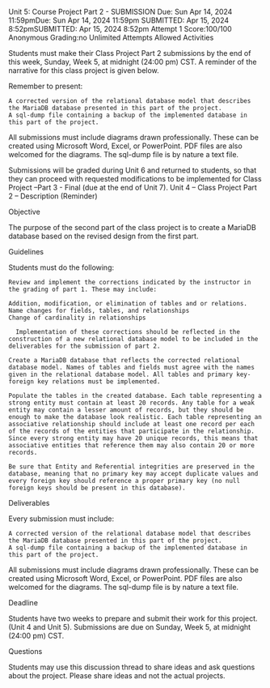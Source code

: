 Unit 5: Course Project Part 2 - SUBMISSION
Due: Sun Apr 14, 2024 11:59pmDue: Sun Apr 14, 2024 11:59pm
SUBMITTED: Apr 15, 2024 8:52pmSUBMITTED: Apr 15, 2024 8:52pm
Attempt 1 Score:100/100
Anonymous Grading:no
Unlimited Attempts Allowed
Activities

Students must make their Class Project Part 2 submissions by the end of this week, Sunday, Week 5, at midnight (24:00 pm) CST. A reminder of the narrative for this class project is given below.

Remember to present:

    A corrected version of the relational database model that describes the MariaDB database presented in this part of the project.
    A sql-dump file containing a backup of the implemented database in this part of the project.

All submissions must include diagrams drawn professionally. These can be created using Microsoft Word, Excel, or PowerPoint. PDF files are also welcomed for the diagrams. The sql-dump file is by nature a text file.

Submissions will be graded during Unit 6 and returned to students, so that they can proceed with requested modifications to be implemented for Class Project –Part 3 - Final (due at the end of Unit 7).
Unit 4 – Class Project Part 2 – Description  (Reminder)

Objective

The purpose of the second part of the class project is to create a MariaDB database based on the revised design from the first part.

Guidelines

Students must do the following:

    Review and implement the corrections indicated by the instructor in the grading of part 1. These may include:

    Addition, modification, or elimination of tables and or relations.
    Name changes for fields, tables, and relationships
    Change of cardinality in relationships

      Implementation of these corrections should be reflected in the construction of a new relational database model to be included in the deliverables for the submission of part 2.

    Create a MariaDB database that reflects the corrected relational database model. Names of tables and fields must agree with the names given in the relational database model. All tables and primary key-foreign key relations must be implemented.

    Populate the tables in the created database. Each table representing a strong entity must contain at least 20 records. Any table for a weak entity may contain a lesser amount of records, but they should be enough to make the database look realistic. Each table representing an associative relationship should include at least one record per each of the records of the entities that participate in the relationship. Since every strong entity may have 20 unique records, this means that associative entities that reference them may also contain 20 or more records.

    Be sure that Entity and Referential integrities are preserved in the database, meaning that no primary key may accept duplicate values and every foreign key should reference a proper primary key (no null foreign keys should be present in this database).

Deliverables

Every submission must include:

    A corrected version of the relational database model that describes the MariaDB database presented in this part of the project.
    A sql-dump file containing a backup of the implemented database in this part of the project.

All submissions must include diagrams drawn professionally. These can be created using Microsoft Word, Excel, or PowerPoint. PDF files are also welcomed for the diagrams. The sql-dump file is by nature a text file.

Deadline

Students have two weeks to prepare and submit their work for this project. (Unit 4 and Unit 5). Submissions are due on Sunday, Week 5, at midnight (24:00 pm) CST.

Questions

Students may use this discussion thread to share ideas and ask questions about the project. Please share ideas and not the actual projects.
